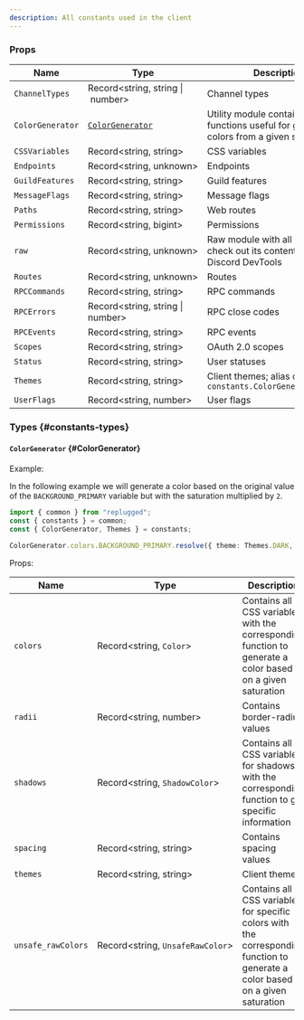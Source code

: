 ```yaml
---
description: All constants used in the client
---
```


### Props

| Name             | Type                                             | Description                                                                              |
| ---------------- | ------------------------------------------------ | ---------------------------------------------------------------------------------------- |
| `ChannelTypes`   | Record\<string,&nbsp;string&nbsp;\|&nbsp;number> | Channel types                                                                            |
| `ColorGenerator` | [`ColorGenerator`](#ColorGenerator)              | Utility module containing functions useful for generating colors from a given saturation |
| `CSSVariables`   | Record\<string,&nbsp;string>                     | CSS variables                                                                            |
| `Endpoints`      | Record\<string,&nbsp;unknown>                    | Endpoints                                                                                |
| `GuildFeatures`  | Record\<string,&nbsp;string>                     | Guild features                                                                           |
| `MessageFlags`   | Record\<string,&nbsp;string>                     | Message flags                                                                            |
| `Paths`          | Record\<string,&nbsp;string>                     | Web routes                                                                               |
| `Permissions`    | Record\<string,&nbsp;bigint>                     | Permissions                                                                              |
| `raw`            | Record\<string,&nbsp;unknown>                    | Raw module with all constants; check out its contents with Discord DevTools              |
| `Routes`         | Record\<string,&nbsp;unknown>                    | Routes                                                                                   |
| `RPCCommands`    | Record\<string,&nbsp;string>                     | RPC commands                                                                             |
| `RPCErrors`      | Record\<string,&nbsp;string \| number>           | RPC close codes                                                                          |
| `RPCEvents`      | Record\<string,&nbsp;string>                     | RPC events                                                                               |
| `Scopes`         | Record\<string,&nbsp;string>                     | OAuth 2.0 scopes                                                                         |
| `Status`         | Record\<string,&nbsp;string>                     | User statuses                                                                            |
| `Themes`         | Record\<string,&nbsp;string>                     | Client themes; alias of `constants.ColorGenerator.themes`                                |
| `UserFlags`      | Record\<string,&nbsp;number>                     | User flags                                                                               |

### Types \{#constants-types}

#### `ColorGenerator` \{#ColorGenerator}

<!-- [!]: `Color`, `ShadowColor` and `UnsafeRawColor` aren't documented -->

Example:

In the following example we will generate a color based on the original value of the
`BACKGROUND_PRIMARY` variable but with the saturation multiplied by `2`.

```ts
import { common } from "replugged";
const { constants } = common;
const { ColorGenerator, Themes } = constants;

ColorGenerator.colors.BACKGROUND_PRIMARY.resolve({ theme: Themes.DARK, saturation: 2 });
```

Props:

| Name               | Type                                   | Description                                                                                                                    |
| ------------------ | -------------------------------------- | ------------------------------------------------------------------------------------------------------------------------------ |
| `colors`           | Record\<string,&nbsp;`Color`>          | Contains all CSS variables with the corresponding function to generate a color based on a given saturation                     |
| `radii`            | Record\<string,&nbsp;number>           | Contains border-radius values                                                                                                  |
| `shadows`          | Record\<string,&nbsp;`ShadowColor`>    | Contains all CSS variables for shadows with the corresponding function to get specific information                             |
| `spacing`          | Record\<string,&nbsp;string>           | Contains spacing values                                                                                                        |
| `themes`           | Record\<string,&nbsp;string>           | Client themes                                                                                                                  |
| `unsafe_rawColors` | Record\<string,&nbsp;`UnsafeRawColor`> | Contains all CSS variables for specific colors with the corresponding function to generate a color based on a given saturation |

